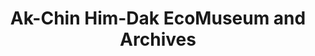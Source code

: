---
layout: repo
title: "Ak-Chin Him-Dak EcoMuseum and Archives"
id: 13166
permalink: repos/13166/
---